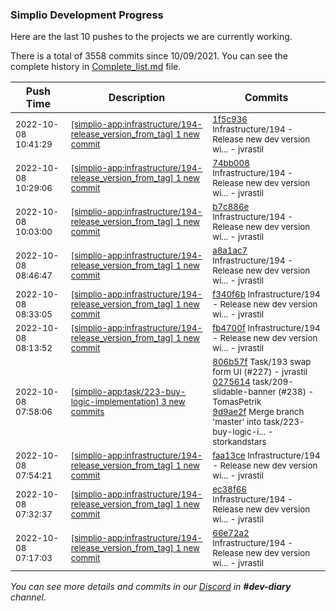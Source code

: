 
### Simplio Development Progress

Here are the last 10 pushes to the projects we are currently working.

There is a total of 3558 commits since 10/09/2021. You can see the complete history in
 [Complete_list.md](Complete_list.md) file.

| Push Time | Description | Commits |
| --- | --- | --- |
| <sub>2022-10-08 10:41:29</sub> | <sub>[[simplio-app:infrastructure/194\-release\_version\_from\_tag] 1 new commit](https://github.com/SimplioOfficial/simplio-app/commit/1f5c936e6b586625fc4711452325dbb433fe0c0f)</sub> | <sub>[1f5c936](https://github.com/SimplioOfficial/simplio-app/commit/1f5c936e6b586625fc4711452325dbb433fe0c0f) Infrastructure/194 - Release new dev version wi... - jvrastil</sub> |
| <sub>2022-10-08 10:29:06</sub> | <sub>[[simplio-app:infrastructure/194\-release\_version\_from\_tag] 1 new commit](https://github.com/SimplioOfficial/simplio-app/commit/74bb008dd9f6d68a3ed1ffe87c58a695b937cc44)</sub> | <sub>[74bb008](https://github.com/SimplioOfficial/simplio-app/commit/74bb008dd9f6d68a3ed1ffe87c58a695b937cc44) Infrastructure/194 - Release new dev version wi... - jvrastil</sub> |
| <sub>2022-10-08 10:03:00</sub> | <sub>[[simplio-app:infrastructure/194\-release\_version\_from\_tag] 1 new commit](https://github.com/SimplioOfficial/simplio-app/commit/b7c886ee8833f03d87fae09fa2cf6aaaf23aa817)</sub> | <sub>[b7c886e](https://github.com/SimplioOfficial/simplio-app/commit/b7c886ee8833f03d87fae09fa2cf6aaaf23aa817) Infrastructure/194 - Release new dev version wi... - jvrastil</sub> |
| <sub>2022-10-08 08:46:47</sub> | <sub>[[simplio-app:infrastructure/194\-release\_version\_from\_tag] 1 new commit](https://github.com/SimplioOfficial/simplio-app/commit/a8a1ac722662d7eb9ed7c27694b2dbb6283684a2)</sub> | <sub>[a8a1ac7](https://github.com/SimplioOfficial/simplio-app/commit/a8a1ac722662d7eb9ed7c27694b2dbb6283684a2) Infrastructure/194 - Release new dev version wi... - jvrastil</sub> |
| <sub>2022-10-08 08:33:05</sub> | <sub>[[simplio-app:infrastructure/194\-release\_version\_from\_tag] 1 new commit](https://github.com/SimplioOfficial/simplio-app/commit/f340f6b60926b03d95bca3c57ec6881733fe4049)</sub> | <sub>[f340f6b](https://github.com/SimplioOfficial/simplio-app/commit/f340f6b60926b03d95bca3c57ec6881733fe4049) Infrastructure/194 - Release new dev version wi... - jvrastil</sub> |
| <sub>2022-10-08 08:13:52</sub> | <sub>[[simplio-app:infrastructure/194\-release\_version\_from\_tag] 1 new commit](https://github.com/SimplioOfficial/simplio-app/commit/fb4700f170cf9efb6b6d6680b58209fa9b43d69e)</sub> | <sub>[fb4700f](https://github.com/SimplioOfficial/simplio-app/commit/fb4700f170cf9efb6b6d6680b58209fa9b43d69e) Infrastructure/194 - Release new dev version wi... - jvrastil</sub> |
| <sub>2022-10-08 07:58:06</sub> | <sub>[[simplio-app:task/223\-buy\-logic\-implementation] 3 new commits](https://github.com/SimplioOfficial/simplio-app/compare/95ba293cbf34...9d9ae2f88844)</sub> | <sub>[806b57f](https://github.com/SimplioOfficial/simplio-app/commit/806b57f76e2d9a92692fd3b45d13eaeef066b939) Task/193 swap form UI (#227) - jvrastil<br>[0275614](https://github.com/SimplioOfficial/simplio-app/commit/0275614f5f3dc20d13ea1467255eaba2fc0072e7) task/209-slidable-banner (#238) - TomasPetrik<br>[9d9ae2f](https://github.com/SimplioOfficial/simplio-app/commit/9d9ae2f8884463ef90e8d242b5a4237e6506f007) Merge branch 'master' into task/223-buy-logic-i... - storkandstars</sub> |
| <sub>2022-10-08 07:54:21</sub> | <sub>[[simplio-app:infrastructure/194\-release\_version\_from\_tag] 1 new commit](https://github.com/SimplioOfficial/simplio-app/commit/faa13ce7a221edbba2203626f56adc416174fd5b)</sub> | <sub>[faa13ce](https://github.com/SimplioOfficial/simplio-app/commit/faa13ce7a221edbba2203626f56adc416174fd5b) Infrastructure/194 - Release new dev version wi... - jvrastil</sub> |
| <sub>2022-10-08 07:32:37</sub> | <sub>[[simplio-app:infrastructure/194\-release\_version\_from\_tag] 1 new commit](https://github.com/SimplioOfficial/simplio-app/commit/ec38f6668a1cbf07e4ea9856be769ce5634c2dea)</sub> | <sub>[ec38f66](https://github.com/SimplioOfficial/simplio-app/commit/ec38f6668a1cbf07e4ea9856be769ce5634c2dea) Infrastructure/194 - Release new dev version wi... - jvrastil</sub> |
| <sub>2022-10-08 07:17:03</sub> | <sub>[[simplio-app:infrastructure/194\-release\_version\_from\_tag] 1 new commit](https://github.com/SimplioOfficial/simplio-app/commit/66e72a2df720014df90d5f15b01c53e567bd67c6)</sub> | <sub>[66e72a2](https://github.com/SimplioOfficial/simplio-app/commit/66e72a2df720014df90d5f15b01c53e567bd67c6) Infrastructure/194 - Release new dev version wi... - jvrastil</sub> |

_You can see more details and commits in our [Discord](https://discord.gg/aKhjuwZmdP) in **#dev-diary** channel._
